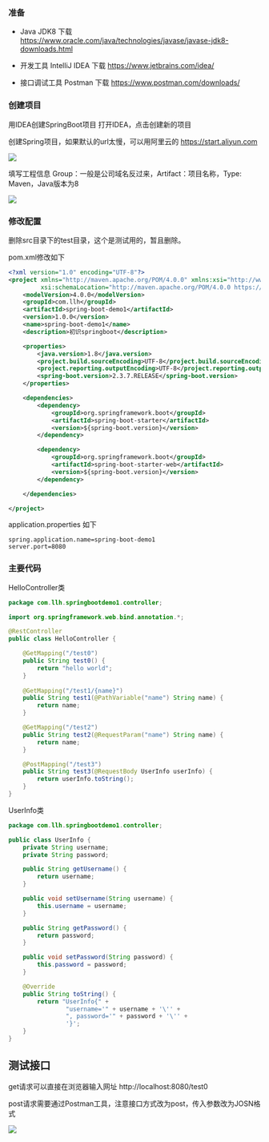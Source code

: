 ### 准备
- Java JDK8 下载 https://www.oracle.com/java/technologies/javase/javase-jdk8-downloads.html

- 开发工具 IntelliJ IDEA 下载 https://www.jetbrains.com/idea/

- 接口调试工具 Postman 下载 https://www.postman.com/downloads/

### 创建项目
用IDEA创建SpringBoot项目
打开IDEA，点击创建新的项目

创建Spring项目，如果默认的url太慢，可以用阿里云的 https://start.aliyun.com 

![](https://files.mdnice.com/user/33663/1e7cafc6-2b89-46ab-950b-2510a4d4de45.png)


填写工程信息
Group：一般是公司域名反过来，Artifact：项目名称，Type: Maven，Java版本为8

![](https://files.mdnice.com/user/33663/7cb2e630-1407-4ee5-84c1-31ed8b0dac52.png)


### 修改配置
删除src目录下的test目录，这个是测试用的，暂且删除。

pom.xml修改如下
```xml
<?xml version="1.0" encoding="UTF-8"?>
<project xmlns="http://maven.apache.org/POM/4.0.0" xmlns:xsi="http://www.w3.org/2001/XMLSchema-instance"
         xsi:schemaLocation="http://maven.apache.org/POM/4.0.0 https://maven.apache.org/xsd/maven-4.0.0.xsd">
    <modelVersion>4.0.0</modelVersion>
    <groupId>com.llh</groupId>
    <artifactId>spring-boot-demo1</artifactId>
    <version>1.0.0</version>
    <name>spring-boot-demo1</name>
    <description>初识springboot</description>

    <properties>
        <java.version>1.8</java.version>
        <project.build.sourceEncoding>UTF-8</project.build.sourceEncoding>
        <project.reporting.outputEncoding>UTF-8</project.reporting.outputEncoding>
        <spring-boot.version>2.3.7.RELEASE</spring-boot.version>
    </properties>

    <dependencies>
        <dependency>
            <groupId>org.springframework.boot</groupId>
            <artifactId>spring-boot-starter</artifactId>
            <version>${spring-boot.version}</version>
        </dependency>

        <dependency>
            <groupId>org.springframework.boot</groupId>
            <artifactId>spring-boot-starter-web</artifactId>
            <version>${spring-boot.version}</version>
        </dependency>

    </dependencies>

</project>
```
application.properties 如下
```
spring.application.name=spring-boot-demo1
server.port=8080
```

### 主要代码
HelloController类

```java
package com.llh.springbootdemo1.controller;

import org.springframework.web.bind.annotation.*;

@RestController
public class HelloController {

    @GetMapping("/test0")
    public String test0() {
        return "hello world";
    }
    
    @GetMapping("/test1/{name}")
    public String test1(@PathVariable("name") String name) {
        return name;
    }

    @GetMapping("/test2")
    public String test2(@RequestParam("name") String name) {
        return name;
    }

    @PostMapping("/test3")
    public String test3(@RequestBody UserInfo userInfo) {
        return userInfo.toString();
    }
}
```

UserInfo类

```java
package com.llh.springbootdemo1.controller;

public class UserInfo {
    private String username;
    private String password;

    public String getUsername() {
        return username;
    }

    public void setUsername(String username) {
        this.username = username;
    }

    public String getPassword() {
        return password;
    }

    public void setPassword(String password) {
        this.password = password;
    }

    @Override
    public String toString() {
        return "UserInfo{" +
                "username='" + username + '\'' +
                ", password='" + password + '\'' +
                '}';
    }
}
```

## 测试接口
get请求可以直接在浏览器输入网址 http://localhost:8080/test0

post请求需要通过Postman工具，注意接口方式改为post，传入参数改为JOSN格式 

![](https://files.mdnice.com/user/33663/bcc645e7-feb3-4933-9eb5-1a0ce815cca5.png)





